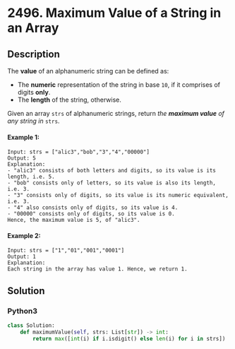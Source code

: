 # 2496. Maximum Value of a String in an Array

## Description
The **value** of an alphanumeric string can be defined as:

* The **numeric** representation of the string in base `10`, if it comprises of digits **only**.
* The **length** of the string, otherwise.

Given an array `strs` of alphanumeric strings, return *the **maximum value** of any string in* `strs`.

#### Example 1:
```
Input: strs = ["alic3","bob","3","4","00000"]
Output: 5
Explanation: 
- "alic3" consists of both letters and digits, so its value is its length, i.e. 5.
- "bob" consists only of letters, so its value is also its length, i.e. 3.
- "3" consists only of digits, so its value is its numeric equivalent, i.e. 3.
- "4" also consists only of digits, so its value is 4.
- "00000" consists only of digits, so its value is 0.
Hence, the maximum value is 5, of "alic3".
```

#### Example 2:
```
Input: strs = ["1","01","001","0001"]
Output: 1
Explanation: 
Each string in the array has value 1. Hence, we return 1.
```


## Solution

### Python3
```python
class Solution:
    def maximumValue(self, strs: List[str]) -> int:
        return max([int(i) if i.isdigit() else len(i) for i in strs])
```